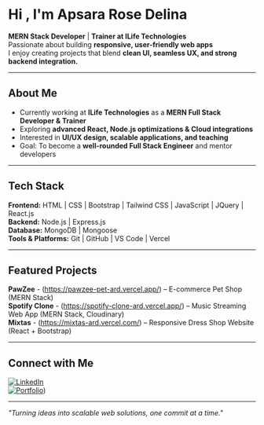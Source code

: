 # Hi , I'm Apsara Rose Delina 

**MERN Stack Developer** | **Trainer at ILife Technologies**  
Passionate about building **responsive, user-friendly web apps**  
I enjoy creating projects that blend **clean UI, seamless UX, and strong backend integration.**

---

## About Me
- Currently working at **ILife Technologies** as a **MERN Full Stack Developer & Trainer**  
- Exploring **advanced React, Node.js optimizations & Cloud integrations**  
- Interested in **UI/UX design, scalable applications, and teaching**  
- Goal: To become a **well-rounded Full Stack Engineer** and mentor developers  

---

## Tech Stack
**Frontend:** HTML | CSS | Bootstrap | Tailwind CSS | JavaScript | JQuery | React.js  
**Backend:** Node.js | Express.js  
**Database:** MongoDB | Mongoose  
**Tools & Platforms:** Git | GitHub | VS Code | Vercel

---

## Featured Projects
**PawZee** - (https://pawzee-pet-ard.vercel.app/) – E-commerce Pet Shop (MERN Stack)  
**Spotify Clone** - (https://spotify-clone-ard.vercel.app/) – Music Streaming Web App (MERN Stack, Cloudinary)  
**Mixtas** - (https://mixtas-ard.vercel.com/) – Responsive Dress Shop Website (React + Bootstrap)  

---

## Connect with Me
[![LinkedIn](https://img.shields.io/badge/LinkedIn-Apsara%20Rose%20Delina-blue?logo=linkedin)](https://www.linkedin.com/in/apsara-rose-delina/)  
[![Portfolio](https://img.shields.io/badge/Portfolio-View%20Projects-orange?logo=react)](https://my-portfolio-ard.vercel.app/))

---

*"Turning ideas into scalable web solutions, one commit at a time."*
